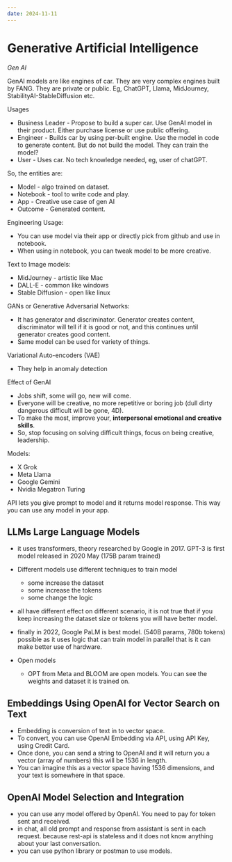```yaml
---
date: 2024-11-11
---
```


# Generative Artificial Intelligence

_Gen AI_

GenAI models are like engines of car. They are very complex engines built by FANG. They are private or public. Eg, ChatGPT, Llama, MidJourney, StabilityAI-StableDiffusion etc.

Usages

- Business Leader - Propose to build a super car. Use GenAI model in their product. Either purchase license or use public offering.
- Engineer - Builds car by using per-built engine. Use the model in code to generate content. But do not build the model. They can train the model?
- User - Uses car. No tech knowledge needed, eg, user of chatGPT.

So, the entities are:

- Model - algo trained on dataset.
- Notebook - tool to write code and play.
- App - Creative use case of gen AI
- Outcome - Generated content.

Engineering Usage:

- You can use model via their app or directly pick from github and use in notebook.
- When using in notebook, you can tweak model to be more creative.

Text to Image models:

- MidJourney - artistic like Mac
- DALL-E - common like windows
- Stable Diffusion - open like linux

GANs or Generative Adversarial Networks:

- It has generator and discriminator. Generator creates content, discriminator will tell if it is good or not, and this continues until generator creates good content.
- Same model can be used for variety of things.

Variational Auto-encoders (VAE)

- They help in anomaly detection

Effect of GenAI

- Jobs shift, some will go, new will come.
- Everyone will be creative, no more repetitive or boring job (dull dirty dangerous difficult will be gone, 4D).
- To make the most, improve your, **interpersonal emotional and creative skills**.
- So, stop focusing on solving difficult things, focus on being creative, leadership.

Models:

- X Grok
- Meta Llama
- Google Gemini
- Nvidia Megatron Turing

API lets you give prompt to model and it returns model response. This way you can use any model in your app.

## LLMs Large Language Models

- it uses transformers, theory researched by Google in 2017. GPT-3 is first model released in 2020 May (175B param trained)
- Different models use different techniques to train model
  - some increase the dataset
  - some increase the tokens
  - some change the logic
- all have different effect on different scenario, it is not true that if you keep increasing the dataset size or tokens you will have better model.
- finally in 2022, Google PaLM is best model. (540B params, 780b tokens) possible as it uses logic that can train model in parallel that is it can make better use of hardware.

- Open models
  - OPT from Meta and BLOOM are open models. You can see the weights and dataset it is trained on.

## Embeddings Using OpenAI for Vector Search on Text

- Embedding is conversion of text in to vector space.
- To convert, you can use OpenAI Embedding via API, using API Key, using Credit Card.
- Once done, you can send a string to OpenAI and it will return you a vector (array of numbers) this will be 1536 in length.
- You can imagine this as a vector space having 1536 dimensions, and your text is somewhere in that space.

## OpenAI Model Selection and Integration

- you can use any model offered by OpenAI. You need to pay for token sent and received.
- in chat, all old prompt and response from assistant is sent in each request. because rest-api is stateless and it does not know anything about your last conversation.
- you can use python library or postman to use models.
